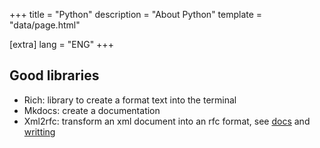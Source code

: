+++
title = "Python"
description = "About Python"
template = "data/page.html"

[extra]
lang = "ENG"
+++

## Good libraries

* Rich: library to create a format text into the terminal
* Mkdocs: create a documentation
* Xml2rfc: transform an xml document into an rfc format, see [docs](https://xml2rfc.tools.ietf.org/xml2rfc-doc.html) and [writting](https://xml2rfc.tools.ietf.org/authoring/draft-mrose-writing-rfcs.html)
